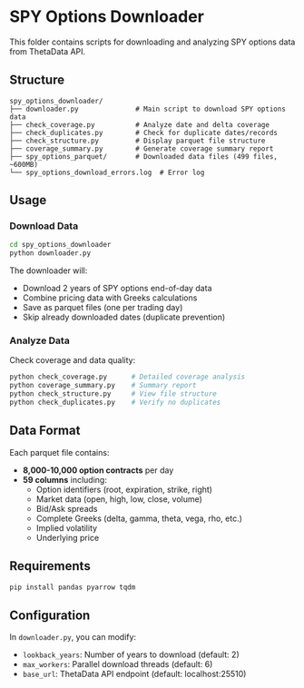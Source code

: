 # SPY Options Downloader

This folder contains scripts for downloading and analyzing SPY options data from ThetaData API.

## Structure

```
spy_options_downloader/
├── downloader.py              # Main script to download SPY options data
├── check_coverage.py          # Analyze date and delta coverage
├── check_duplicates.py        # Check for duplicate dates/records
├── check_structure.py         # Display parquet file structure
├── coverage_summary.py        # Generate coverage summary report
├── spy_options_parquet/       # Downloaded data files (499 files, ~600MB)
└── spy_options_download_errors.log  # Error log
```

## Usage

### Download Data
```bash
cd spy_options_downloader
python downloader.py
```

The downloader will:
- Download 2 years of SPY options end-of-day data
- Combine pricing data with Greeks calculations
- Save as parquet files (one per trading day)
- Skip already downloaded dates (duplicate prevention)

### Analyze Data

Check coverage and data quality:
```bash
python check_coverage.py      # Detailed coverage analysis
python coverage_summary.py    # Summary report
python check_structure.py     # View file structure
python check_duplicates.py    # Verify no duplicates
```

## Data Format

Each parquet file contains:
- **8,000-10,000 option contracts** per day
- **59 columns** including:
  - Option identifiers (root, expiration, strike, right)
  - Market data (open, high, low, close, volume)
  - Bid/Ask spreads
  - Complete Greeks (delta, gamma, theta, vega, rho, etc.)
  - Implied volatility
  - Underlying price

## Requirements

```bash
pip install pandas pyarrow tqdm
```

## Configuration

In `downloader.py`, you can modify:
- `lookback_years`: Number of years to download (default: 2)
- `max_workers`: Parallel download threads (default: 6)
- `base_url`: ThetaData API endpoint (default: localhost:25510)